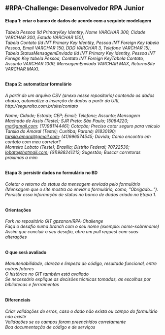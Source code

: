 <body>
<h2>#RPA-Challenge: Desenvolvedor RPA Junior </h2>
<h4>Etapa 1: criar o banco de dados de acordo com a seguinte modelagem</h4>
<h6>
Tabela Pessoa (Id PrimaryKey Identity, Nome VARCHAR 300, Cidade VARCHAR 300, Estado VARCHAR 150),</br>
Tabela Contato (Id INT Primary Key Identity, Pessoa INT Foreign Key tabela Pessoa, Email VARCHAR 150, DDD VARCHAR 3, Telefone VARCHAR 15),</br>
Tabela StatusMensagemEnviada (Id INT Primary Key identity, Pessoa INT Foreign Key tabela Pessoa, Contato INT Foreign KeyTabela Contato, Assunto VARCHAR 1000, MensagemEnviada VARCHAR MAX, RetornoSite VARCHAR MAX).
</h6>

<h4>Etapa 2: automatizar formulário</h4>
<h6>
A partir de um arquivo CSV (anexo nesse repositorio) contendo os dados abaixo, automatize a inserção de dados a partir da URL
http://seguralta.com.br/site/contato</p>

Nome; Cidade; Estado; CEP; Email; Telefone; Assunto; Mensagem</br>
Machado de Assis (Teste); SJR Preto; São Paulo; 15084220; ma@gmail.com; (17)981144461; Cotação; Preciso cotar seguro para veículo</br>
Tarsila do Amaral (Teste); Curitiba; Paraná; 81830190; tarsila.amaral@gmail.com; (41)996574545; Dúvida; Como encontro em contato com meu corretor?</br>
Monteiro Lobato (Teste); Brasília; Distrito Federal; 70722530; lobato@hotmail.com; (61)988241212; Sugestão; Buscar corretoras próximas a mim
</h6>

<h4>Etapa 3:  persistir dados no formulário no BD</h4>
<h6>
Coletar o retorno do status da mensagem enviada pelo formulário (Mensagem que o site mostra ao enviar o formulário, como, "Obrigado...").</br>
Persistir essa informação de status no banco de dados criado na Etapa 1.
</h6></p>

<h4>Orientações</h4>
<h6>
Fork no repositório GIT gpzanon/RPA-Challenge</br>
Faça o desafio numa branch com o seu nome (exemplo: nome-sobrenome)</br>
Assim que concluir o seu desafio, abra um pull request com suas alterações</br>
</h6>

<h4>O que será avaliado</h4>
<h6>
Manutenabilidade, clareza e limpeza de código, resultado funcional, entre outros fatores</br>
O histórico no GIT também está avaliado</br>
Se necessário explique as decisões técnicas tomadas, as escolhas por bibliotecas e ferrramentas</br>
</h6>

<h4>Diferenciais</h4>
<h6>
Criar validações de erros, caso o dado não exista ou campo do formulário não existir</br>
Validações se os campos foram preenchidos corretamente</br>
Boa documentação de código e de serviços</br>
</h6>
</font>
</body>
